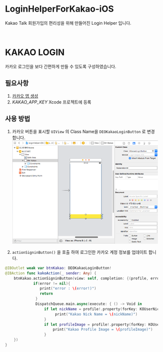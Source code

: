 # LoginHelperForKakao-iOS
Kakao Talk 회원가입의 편리성을 위해 만들어진 Login Helper 입니다.

<br/>

# KAKAO LOGIN

카카오 로그인을 보다 간편하게 만들 수 있도록 구성하였습니다.

## 필요사항

1. [카카오 앱 생성](https://developers.kakao.com/docs/ios/getting-started#앱-생성)
2. *KAKAO_APP_KEY* Xcode 프로젝트에 등록

## 사용 방법

1. 카카오 버튼을 표시할 `UIView` 의 Class Name을 `DEOKakaoLoginButton` 로 변경합니다.
   ![res](./resource_README/kakaoLogin/kakao_login.png)

2. `actionSigninButton()` 을 호출 하여 로그인한 카카오 계정 정보를 업데이트 합니다.

```swift
@IBOutlet weak var btnKakao: DEOKakaoLoginButton!
@IBAction func kakoAction(_ sender: Any) {
    btnKakao.actionSigninButton(view: self, completion: {(profile, error) -> Void in
             if(error != nil){
                print("error : \(error!)")
                return
              }
              DispatchQueue.main.async(execute: { () -> Void in                                                                            					 print("Kakao Email = \(String(describing: profile!.email))")
                  if let nickName = profile!.property(forKey: KOUserNicknamePropertyKey) as? String{
                       print("Kakao Nick Name = \(nickName)")
                  }
                  if let profileImage = profile!.property(forKey: KOUserProfileImagePropertyKey) as? String{
                      print("Kakao Profile Image = \(profileImage)")
                  }
   	})
}
```

